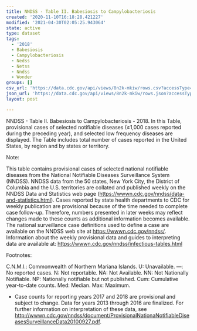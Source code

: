```yaml
---
title: NNDSS - Table II. Babesiosis to Campylobacteriosis
created: '2020-11-10T16:18:28.421227'
modified: '2021-04-30T02:05:25.943064'
state: active
type: dataset
tags:
  - '2018'
  - Babesiosis
  - Campylobacteriosis
  - Nedss
  - Netss
  - Nndss
  - Wonder
groups: []
csv_url: 'https://data.cdc.gov/api/views/8n2k-mkiw/rows.csv?accessType=DOWNLOAD'
json_url: 'https://data.cdc.gov/api/views/8n2k-mkiw/rows.json?accessType=DOWNLOAD'
layout: post

---
```

NNDSS - Table II. Babesiosis to Campylobacteriosis - 2018. In this Table, provisional cases of selected notifiable diseases (≥1,000 cases reported during the preceding year), and selected low frequency diseases are displayed. The Table includes total number of cases reported in the United States, by region and by states or territory.

Note:

This table contains provisional cases of selected national notifiable diseases from the National Notifiable Diseases Surveillance System (NNDSS). NNDSS data from the 50 states, New York City, the District of Columbia and the U.S. territories are collated and published weekly on the NNDSS Data and Statistics web page (https://wwwn.cdc.gov/nndss/data-and-statistics.html). Cases reported by state health departments to CDC for weekly publication are provisional because of the time needed to complete case follow-up.  Therefore, numbers presented in later weeks may reflect changes made to these counts as additional information becomes available. The national surveillance case definitions used to define a case are available on the NNDSS web site at https://wwwn.cdc.gov/nndss/. Information about the weekly provisional data and guides to interpreting data are available at: https://wwwn.cdc.gov/nndss/infectious-tables.html 

Footnotes:

 C.N.M.I.: Commonwealth of Northern Mariana Islands. 
U: Unavailable. —: No reported cases. N: Not reportable. NA:  Not Available.  NN: Not Nationally Notifiable. NP: Nationally notifiable but not published. Cum: Cumulative year-to-date counts. Med: Median. Max: Maximum. 

* Case counts for reporting years 2017 and 2018 are provisional and subject to change. Data for years 2013 through 2016 are finalized. For further information on interpretation of these data, see http://wwwn.cdc.gov/nndss/document/ProvisionalNationaNotifiableDiseasesSurveillanceData20100927.pdf.
